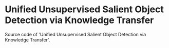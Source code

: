 # Unified Unsupervised Salient Object Detection via Knowledge Transfer
Source code of 'Unified Unsupervised Salient Object Detection via Knowledge Transfer'. 